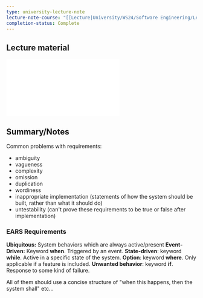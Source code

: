 ```yaml
---
type: university-lecture-note
lecture-note-course: "[[Lecture|University/WS24/Software Engineering/Lecture]]"
completion-status: Complete
---
```

## Lecture material
![](_attachments/SWE-JKU-Lecture04-Requirements%20Syntax%20and%20Traceability.pdf)
## Summary/Notes
Common problems with requirements:
- ambiguity
- vagueness
- complexity
- omission
- duplication
- wordiness
- inappropriate implementation (statements of how the system should be built, rather than what it should do)
- untestability (can't prove these requirements to be true or false after implementation)

### EARS Requirements
**Ubiquitous:** System behaviors which are always active/present
**Event-Driven:** Keyword **when**. Triggered by an event.
**State-driven**: keyword **while**. Active in a specific state of the system.
**Option**: keyword **where**. Only applicable if a feature is included.
**Unwanted behavior**: keyword **if**. Response to some kind of failure.

All of them should use a concise structure of "when this happens, then the system shall" etc...

